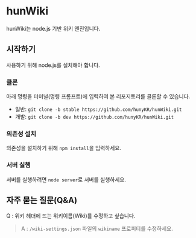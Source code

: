 # hunWiki

hunWiki는 node.js 기반 위키 엔진입니다.

## 시작하기

사용하기 위해 node.js를 설치해야 합니다.

### 클론

아래 명령을 터미널(명령 프롬프트)에 입력하여 본 리포지토리를 클론할 수 있습니다.

- 일반: `git clone -b stable https://github.com/hunyKR/hunWiki.git`
- 개발: `git clone -b dev https://github.com/hunyKR/hunWiki.git`

### 의존성 설치

의존성을 설치하기 위해 `npm install`을 입력하세요.

### 서버 실행

서버를 실행하려면 `node server`로 서버를 실행하세요.

## 자주 묻는 질문(Q&A)

Q : 위키 헤더에 뜨는 위키이름(Wiki)를 수정하고 싶습니다.

> A : `/wiki-settings.json` 파일의 `wikiname` 프로퍼티를 수정하세요.
